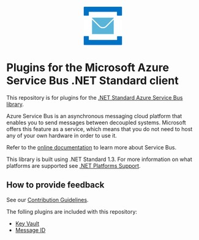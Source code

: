<p align="center">
  <img src="service-bus.png" alt="Microsoft Azure Service Bus" width="100"/>
</p>

# Plugins for the Microsoft Azure Service Bus .NET Standard client

This repository is for plugins for the [.NET Standard Azure Service Bus library](https://github.com/azure/azure-service-bus-dotnet).

Azure Service Bus is an asynchronous messaging cloud platform that enables you to send messages between decoupled systems. Microsoft offers this feature as a service, which means that you do not need to host any of your own hardware in order to use it.

Refer to the [online documentation](https://azure.microsoft.com/services/service-bus/) to learn more about Service Bus.

This library is built using .NET Standard 1.3. For more information on what platforms are supported see [.NET Platforms Support](https://docs.microsoft.com/en-us/dotnet/articles/standard/library#net-platforms-support).

## How to provide feedback

See our [Contribution Guidelines](./.github/CONTRIBUTING.md).

The folling plugins are included with this repository:

* [Key Vault](./src/Microsoft.Azure.ServiceBus.KeyVaultPlugin/readme.md)
* [Message ID](./src/Microsoft.Azure.ServiceBus.MessageIdPlugin/readme.md)